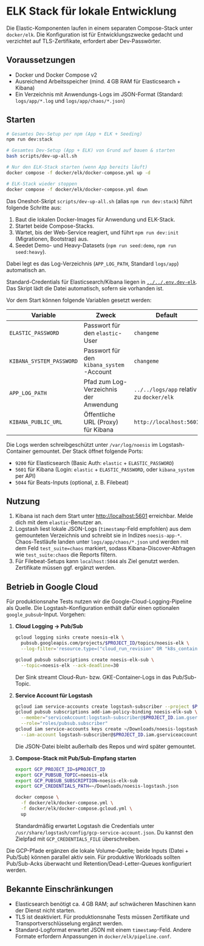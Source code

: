 # ELK Stack für lokale Entwicklung

Die Elastic-Komponenten laufen in einem separaten Compose-Stack unter `docker/elk`. Die Konfiguration ist für Entwicklungszwecke gedacht und verzichtet auf TLS-Zertifikate, erfordert aber Dev-Passwörter.

## Voraussetzungen
- Docker und Docker Compose v2
- Ausreichend Arbeitsspeicher (mind. 4 GB RAM für Elasticsearch + Kibana)
- Ein Verzeichnis mit Anwendungs-Logs im JSON-Format (Standard: `logs/app/*.log` und `logs/app/chaos/*.json`)

## Starten
```bash
# Gesamtes Dev-Setup per npm (App + ELK + Seeding)
npm run dev:stack

# Gesamtes Dev-Setup (App + ELK) von Grund auf bauen & starten
bash scripts/dev-up-all.sh

# Nur den ELK-Stack starten (wenn App bereits läuft)
docker compose -f docker/elk/docker-compose.yml up -d

# ELK-Stack wieder stoppen
docker compose -f docker/elk/docker-compose.yml down
```

Das Oneshot-Skript `scripts/dev-up-all.sh` (alias `npm run dev:stack`) führt folgende Schritte aus:

1. Baut die lokalen Docker-Images für Anwendung und ELK-Stack.
2. Startet beide Compose-Stacks.
3. Wartet, bis der Web-Service reagiert, und führt `npm run dev:init` (Migrationen, Bootstrap) aus.
4. Seedet Demo- und Heavy-Datasets (`npm run seed:demo`, `npm run seed:heavy`).

Dabei legt es das Log-Verzeichnis (`APP_LOG_PATH`, Standard `logs/app`) automatisch an.

Standard-Credentials für Elasticsearch/Kibana liegen in [`../../.env.dev-elk`](../../.env.dev-elk). Das Skript lädt die Datei automatisch, sofern sie vorhanden ist.

Vor dem Start können folgende Variablen gesetzt werden:

| Variable | Zweck | Default |
| --- | --- | --- |
| `ELASTIC_PASSWORD` | Passwort für den `elastic`-User | `changeme` |
| `KIBANA_SYSTEM_PASSWORD` | Passwort für den `kibana_system`-Account | `changeme` |
| `APP_LOG_PATH` | Pfad zum Log-Verzeichnis der Anwendung | `../../logs/app` relativ zu `docker/elk` |
| `KIBANA_PUBLIC_URL` | Öffentliche URL (Proxy) für Kibana | `http://localhost:5601` |

Die Logs werden schreibgeschützt unter `/var/log/noesis` im Logstash-Container gemountet. Der Stack öffnet folgende Ports:

- `9200` für Elasticsearch (Basic Auth: `elastic` + `ELASTIC_PASSWORD`)
- `5601` für Kibana (Login: `elastic` + `ELASTIC_PASSWORD`, oder `kibana_system` per API)
- `5044` für Beats-Inputs (optional, z. B. Filebeat)

## Nutzung
1. Kibana ist nach dem Start unter [http://localhost:5601](http://localhost:5601) erreichbar. Melde dich mit dem `elastic`-Benutzer an.
2. Logstash liest lokale JSON-Logs (`timestamp`-Feld empfohlen) aus dem gemounteten Verzeichnis und schreibt sie in Indizes `noesis-app-*`. Chaos-Testläufe landen unter `logs/app/chaos/*.json` und werden mit dem Feld `test_suite=chaos` markiert, sodass Kibana-Discover-Abfragen wie `test_suite:chaos` die Reports filtern.
3. Für Filebeat-Setups kann `localhost:5044` als Ziel genutzt werden. Zertifikate müssen ggf. ergänzt werden.

## Betrieb in Google Cloud
Für produktionsnahe Tests nutzen wir die Google-Cloud-Logging-Pipeline als Quelle. Die Logstash-Konfiguration enthält dafür einen optionalen `google_pubsub`-Input. Vorgehen:

1. **Cloud Logging → Pub/Sub**
   ```bash
   gcloud logging sinks create noesis-elk \
     pubsub.googleapis.com/projects/$PROJECT_ID/topics/noesis-elk \
     --log-filter='resource.type=("cloud_run_revision" OR "k8s_container")'

   gcloud pubsub subscriptions create noesis-elk-sub \
     --topic=noesis-elk --ack-deadline=30
   ```
   Der Sink streamt Cloud-Run- bzw. GKE-Container-Logs in das Pub/Sub-Topic.

2. **Service Account für Logstash**
   ```bash
   gcloud iam service-accounts create logstash-subscriber --project $PROJECT_ID
   gcloud pubsub subscriptions add-iam-policy-binding noesis-elk-sub \
     --member="serviceAccount:logstash-subscriber@$PROJECT_ID.iam.gserviceaccount.com" \
     --role="roles/pubsub.subscriber"
   gcloud iam service-accounts keys create ~/Downloads/noesis-logstash.json \
     --iam-account logstash-subscriber@$PROJECT_ID.iam.gserviceaccount.com
   ```
   Die JSON-Datei bleibt außerhalb des Repos und wird später gemountet.

3. **Compose-Stack mit Pub/Sub-Empfang starten**
   ```bash
   export GCP_PROJECT_ID=$PROJECT_ID
   export GCP_PUBSUB_TOPIC=noesis-elk
   export GCP_PUBSUB_SUBSCRIPTION=noesis-elk-sub
   export GCP_CREDENTIALS_PATH=~/Downloads/noesis-logstash.json

   docker compose \
     -f docker/elk/docker-compose.yml \
     -f docker/elk/docker-compose.gcloud.yml \
     up
   ```
   Standardmäßig erwartet Logstash die Credentials unter `/usr/share/logstash/config/gcp-service-account.json`. Du kannst den Zielpfad mit `GCP_CREDENTIALS_FILE` überschreiben.

Die GCP-Pfade ergänzen die lokale Volume-Quelle; beide Inputs (Datei + Pub/Sub) können parallel aktiv sein. Für produktive Workloads sollten Pub/Sub-Acks überwacht und Retention/Dead-Letter-Queues konfiguriert werden.

## Bekannte Einschränkungen
- Elasticsearch benötigt ca. 4 GB RAM; auf schwächeren Maschinen kann der Dienst nicht starten.
- TLS ist deaktiviert. Für produktionsnahe Tests müssen Zertifikate und Transportverschlüsselung ergänzt werden.
- Standard-Logformat erwartet JSON mit einem `timestamp`-Feld. Andere Formate erfordern Anpassungen in `docker/elk/pipeline.conf`.
